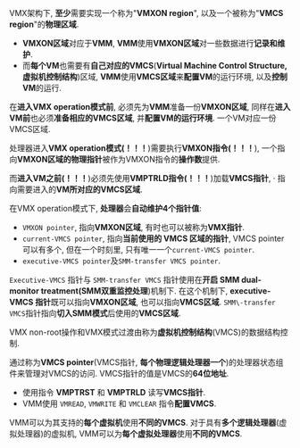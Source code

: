 

VMX架构下, **至少**需要实现一个称为"**VMXON region**", 以及一个被称为"**VMCS region**"的**物理区域**.

- **VMXON区域**对应于**VMM**, **VMM**使用**VMXON区域**对一些数据进行**记录和维护**.
- 而**每个VM**也需要有**自己对应的VMCS**(**Virtual Machine Control Structure, 虚拟机控制结构**)区域, **VMM**使用**VMCS区域**来**配置VM**的运行环境, 以及**控制VM**的运行.

在**进入VMX operation模式前**, 必须先为**VMM**准备一份**VMXON区域**, 同样在**进入VM前**也必须**准备相应的VMCS区域**, 并**配置VM的运行环境**. 一个VM对应一份VMCS区域.

处理器进入**VMX operation模式(！！！**)需要执行**VMXON指令(！！！**), 一个指向**VMXON区域的物理指针**被作为VMXON指令的**操作数**提供.

而**进入VM之前(！！！**)必须先使用**VMPTRLD指令(！！！**)加载**VMCS指针**, · 指向需要进入的**VM所对应的VMCS区域**.

在VMX operation模式下, **处理器**会**自动维护4个指针值**:

- `VMXON pointer`, 指向**VMXON区域**, 有时也可以被称为**VMX指针**.
- `current-VMCS pointer`, 指向**当前使用的 VMCS 区域的指针**, VMCS pointer可以有多个, 但在一个时刻里, 只有唯一一个`current-VMCS pointer`.
- `executive-VMCS pointer`及`SMM-transfer VMCS pointer`.

`Executive-VMCS` 指针与 `SMM-transfer VMCS` 指针使用在**开启 SMM dual-monitor treatment(SMM双重监控处理**)机制下. 在这个机制下, **executive-VMCS 指针**既可以指向**VMXON区域**, 也可以指向**VMCS区域**. `SMM\-transfer VMCS`指针指向**切入SMM模式**后使用的**VMCS区域**.







VMX non-root操作和VMX模式过渡由称为**虚拟机控制结构**(VMCS)的数据结构控制.

通过称为**VMCS pointer**(VMCS指针, **每个物理逻辑处理器一个**)的处理器状态组件来管理对VMCS的访问. VMCS指针的值是VMCS的**64位地址**.

* 使用指令 **VMPTRST** 和 **VMPTRLD** 读写**VMCS指针**.
* VMM使用 `VMREAD`, `VMWRITE` 和 `VMCLEAR` 指令**配置VMCS**.

VMM可以为其支持的**每个虚拟机**使用**不同的VMCS**. 对于具有**多个逻辑处理器**(虚拟处理器)的虚拟机, VMM可以为**每个虚拟处理器**使用**不同的VMCS**.